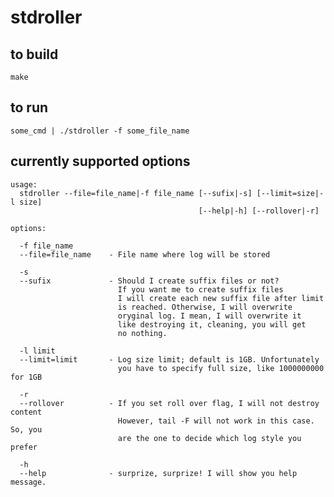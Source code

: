 # stdroller

## to build
    make

## to run
    some_cmd | ./stdroller -f some_file_name
    
## currently supported options

    
    usage:
      stdroller --file=file_name|-f file_name [--sufix|-s] [--limit=size|-l size]
                                              [--help|-h] [--rollover|-r]
    
    options:
    
      -f file_name
      --file=file_name    - File name where log will be stored
    
      -s
      --sufix             - Should I create suffix files or not?
                            If you want me to create suffix files
                            I will create each new suffix file after limit
                            is reached. Otherwise, I will overwrite
                            oryginal log. I mean, I will overwrite it
                            like destroying it, cleaning, you will get
                            no nothing.
    
      -l limit
      --limit=limit       - Log size limit; default is 1GB. Unfortunately
                            you have to specify full size, like 1000000000 for 1GB
    
      -r
      --rollover          - If you set roll over flag, I will not destroy content
                            However, tail -F will not work in this case. So, you
                            are the one to decide which log style you prefer
    
      -h
      --help              - surprize, surprize! I will show you help message.
